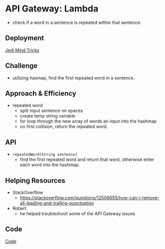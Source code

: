 # API Gateway: Lambda
- check if a word in a sentence is repeated within that sentence.

## Deployment
[Jedi Mind Tricks](https://347wnp3kcg.execute-api.us-west-2.amazonaws.com/JediMindTricks)

## Challenge
- utilizing hasmap, find the first repeated word in a sentence.

## Approach & Efficiency
- repeated word
  - split input sentence on spaces
  - create temp string variable
  - for loop through the new array of words an input into the hashmap
  - on first collision, return the repeated word.

## API
- ```repeatedWord(String sentence)```
  - find the first repeated word and return that word, otherwise enter each word into the hashmap.


## Helping Resources
- StackOverflow
  - https://stackoverflow.com/questions/12506655/how-can-i-remove-all-leading-and-trailing-punctuation
- Robert
  - he helped troubleshoot some of the API Gateway issues

## Code
[Code](./src/main/java/lambda/RepeatedWord/RepeatedWord.java)
